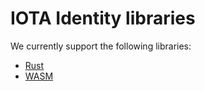 # IOTA Identity libraries

We currently support the following libraries:

- [Rust](rust/getting_started) 
- [WASM](wasm/getting_started) 
